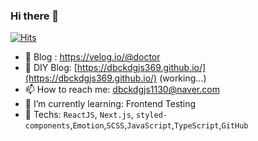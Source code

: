 ### Hi there 👋
[![Hits](https://hits.seeyoufarm.com/api/count/incr/badge.svg?url=https%3A%2F%2Fgithub.com%2Fdbckdgjs369&count_bg=%2379C83D&title_bg=%23555555&icon=&icon_color=%23E7E7E7&title=hits&edge_flat=false)](https://hits.seeyoufarm.com)
- 🦋 Blog : https://velog.io/@doctor
- 🎄 DIY Blog: [https://dbckdgjs369.github.io/](https://dbckdgjs369.github.io/) (working...)
- 📫 How to reach me: dbckdgjs1130@naver.com
- 🌱 I’m currently learning: Frontend Testing
- 🔭 Techs: `ReactJS`, `Next.js`, `styled-components`,`Emotion`,`SCSS`,`JavaScript`,`TypeScript`,`GitHub`


<!--
**dbckdgjs369/dbckdgjs369** is a ✨ _special_ ✨ repository because its `README.md` (this file) appears on your GitHub profile.

Here are some ideas to get you started:


- 👯 I’m looking to collaborate on ...
- 🤔 I’m looking for help with ...
- 🔭 I’m currently working on ...
- 💬 Ask me about ...

- 😄 Pronouns: ...
- ⚡ Fun fact: ...
-->
